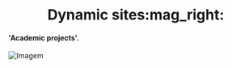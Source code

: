 <h1 align="center">Dynamic sites:mag_right:</h1>

#### 'Academic projects'.
 
![Imagem](https://blog.rocketseat.com.br/content/images/2019/05/Painel.png)
